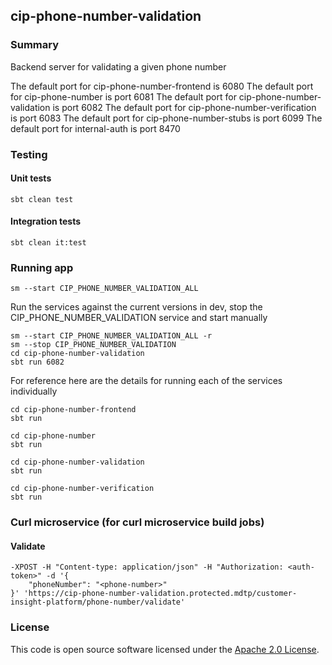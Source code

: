 ## cip-phone-number-validation

### Summary

Backend server for validating a given phone number

The default port for cip-phone-number-frontend is 6080
The default port for cip-phone-number is port 6081
The default port for cip-phone-number-validation is port 6082
The default port for cip-phone-number-verification is port 6083
The default port for cip-phone-number-stubs is port 6099
The default port for internal-auth is port 8470

### Testing

#### Unit tests

    sbt clean test

#### Integration tests

    sbt clean it:test

### Running app

    sm --start CIP_PHONE_NUMBER_VALIDATION_ALL

Run the services against the current versions in dev, stop the CIP_PHONE_NUMBER_VALIDATION service and start manually

    sm --start CIP_PHONE_NUMBER_VALIDATION_ALL -r
    sm --stop CIP_PHONE_NUMBER_VALIDATION
    cd cip-phone-number-validation
    sbt run 6082

For reference here are the details for running each of the services individually

    cd cip-phone-number-frontend
    sbt run
 
    cd cip-phone-number
    sbt run

    cd cip-phone-number-validation
    sbt run

    cd cip-phone-number-verification
    sbt run

### Curl microservice (for curl microservice build jobs)

#### Validate

    -XPOST -H "Content-type: application/json" -H "Authorization: <auth-token>" -d '{
	    "phoneNumber": "<phone-number>"
    }' 'https://cip-phone-number-validation.protected.mdtp/customer-insight-platform/phone-number/validate'

### License

This code is open source software licensed under
the [Apache 2.0 License]("http://www.apache.org/licenses/LICENSE-2.0.html").
